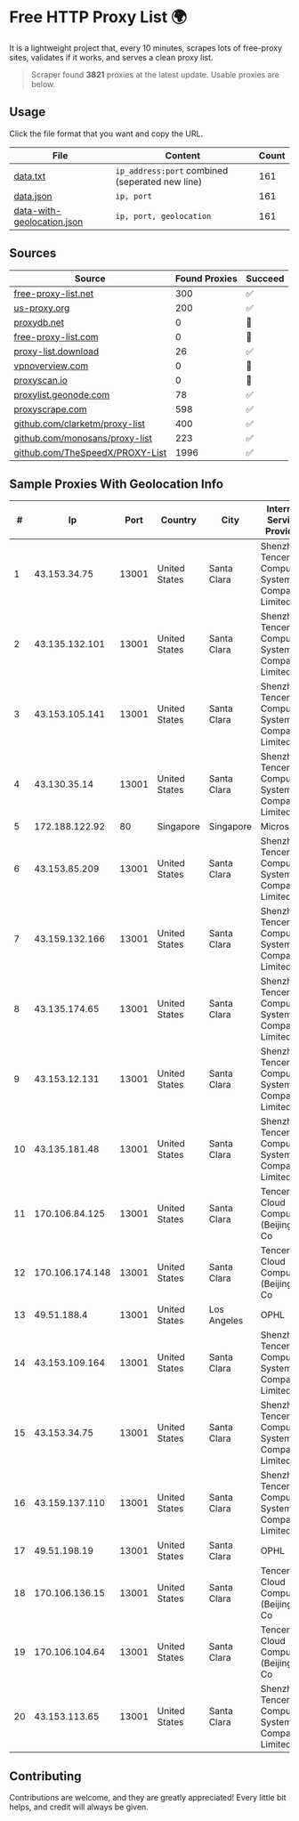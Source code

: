 
# Free HTTP Proxy List 🌍

It is a lightweight project that, every 10 minutes, scrapes lots of free-proxy sites, validates if it works, and serves a clean proxy list.


> Scraper found **3821** proxies at the latest update. Usable proxies are below.

## Usage

Click the file format that you want and copy the URL.


|File|Content|Count|
|----|-------|-----|
|[data.txt](https://raw.githubusercontent.com/themiralay/Proxy-List-World/master/data.txt)|`ip_address:port` combined (seperated new line)|161|
|[data.json](https://raw.githubusercontent.com/themiralay/Proxy-List-World/master/data.json)|`ip, port`|161|
|[data-with-geolocation.json](https://raw.githubusercontent.com/themiralay/Proxy-List-World/master/data-with-geolocation.json)|`ip, port, geolocation`|161|

## Sources

|Source|Found Proxies|Succeed|
|------|-------------|-------|
|[free-proxy-list.net](https://free-proxy-list.net)|300|✅|
|[us-proxy.org](https://www.us-proxy.org)|200|✅|
|[proxydb.net](http://proxydb.net)|0|🚫|
|[free-proxy-list.com](https://free-proxy-list.com/?page=&port=&type%5B%5D=http&type%5B%5D=https&up_time=0&search=Search)|0|🚫|
|[proxy-list.download](https://www.proxy-list.download/HTTP)|26|✅|
|[vpnoverview.com](https://vpnoverview.com/privacy/anonymous-browsing/free-proxy-servers)|0|🚫|
|[proxyscan.io](https://www.proxyscan.io)|0|🚫|
|[proxylist.geonode.com](https://proxylist.geonode.com/api/proxy-list?limit=300&page=1&sort_by=lastChecked&sort_type=desc&protocols=http,https)|78|✅|
|[proxyscrape.com](https://api.proxyscrape.com/v2/?request=displayproxies&protocol=http&timeout=10000&country=all&ssl=all&anonymity=all)|598|✅|
|[github.com/clarketm/proxy-list](https://raw.githubusercontent.com/clarketm/proxy-list/master/proxy-list-raw.txt)|400|✅|
|[github.com/monosans/proxy-list](https://raw.githubusercontent.com/monosans/proxy-list/main/proxies/http.txt)|223|✅|
|[github.com/TheSpeedX/PROXY-List](https://raw.githubusercontent.com/TheSpeedX/PROXY-List/master/http.txt)|1996|✅|


## Sample Proxies With Geolocation Info

|#|Ip|Port|Country|City|Internet Service Provider|
|-|--|----|-------|----|-------------------------|
|1|43.153.34.75|13001|United States|Santa Clara|Shenzhen Tencent Computer Systems Company Limited|
|2|43.135.132.101|13001|United States|Santa Clara|Shenzhen Tencent Computer Systems Company Limited|
|3|43.153.105.141|13001|United States|Santa Clara|Shenzhen Tencent Computer Systems Company Limited|
|4|43.130.35.14|13001|United States|Santa Clara|Shenzhen Tencent Computer Systems Company Limited|
|5|172.188.122.92|80|Singapore|Singapore|Microsoft|
|6|43.153.85.209|13001|United States|Santa Clara|Shenzhen Tencent Computer Systems Company Limited|
|7|43.159.132.166|13001|United States|Santa Clara|Shenzhen Tencent Computer Systems Company Limited|
|8|43.135.174.65|13001|United States|Santa Clara|Shenzhen Tencent Computer Systems Company Limited|
|9|43.153.12.131|13001|United States|Santa Clara|Shenzhen Tencent Computer Systems Company Limited|
|10|43.135.181.48|13001|United States|Santa Clara|Shenzhen Tencent Computer Systems Company Limited|
|11|170.106.84.125|13001|United States|Santa Clara|Tencent Cloud Computing (Beijing) Co|
|12|170.106.174.148|13001|United States|Santa Clara|Tencent Cloud Computing (Beijing) Co|
|13|49.51.188.4|13001|United States|Los Angeles|OPHL|
|14|43.153.109.164|13001|United States|Santa Clara|Shenzhen Tencent Computer Systems Company Limited|
|15|43.153.34.75|13001|United States|Santa Clara|Shenzhen Tencent Computer Systems Company Limited|
|16|43.159.137.110|13001|United States|Santa Clara|Shenzhen Tencent Computer Systems Company Limited|
|17|49.51.198.19|13001|United States|Santa Clara|OPHL|
|18|170.106.136.15|13001|United States|Santa Clara|Tencent Cloud Computing (Beijing) Co|
|19|170.106.104.64|13001|United States|Santa Clara|Tencent Cloud Computing (Beijing) Co|
|20|43.153.113.65|13001|United States|Santa Clara|Shenzhen Tencent Computer Systems Company Limited|



## Contributing

Contributions are welcome, and they are greatly appreciated! Every
little bit helps, and credit will always be given.

